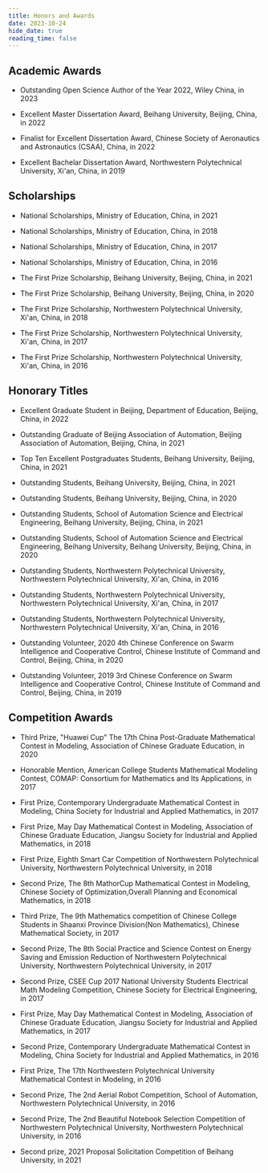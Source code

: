 ```yaml
---
title: Honors and Awards 
date: 2023-10-24
hide_date: true
reading_time: false
---
```


<!-- The idea of a Uses page is to tell you about the stuff I use.

I often get asked about what software or hardware I use, so this page will serve as a living document and a place to point curious readers to when I get asked. -->

## Academic Awards

<!-- - [Hugo Blox](https://hugoblox.com) (see the tutorial on [Getting Started](/blog/get-started/)) -->
- Outstanding Open Science Author of the Year 2022, Wiley China, in 2023

- Excellent Master Dissertation Award, Beihang University, Beijing, China, in 2022
- Finalist for Excellent Dissertation Award, Chinese Society of Aeronautics and Astronautics (CSAA), China, in 2022
- Excellent Bachelar Dissertation Award, Northwestern Polytechnical University, Xi'an, China, in 2019

## Scholarships

- National Scholarships, Ministry of Education, China, in 2021

- National Scholarships, Ministry of Education, China, in 2018
- National Scholarships, Ministry of Education, China, in 2017
- National Scholarships, Ministry of Education, China, in 2016
- The First Prize Scholarship, Beihang University, Beijing, China, in 2021
- The First Prize Scholarship, Beihang University, Beijing, China, in 2020
- The First Prize Scholarship, Northwestern Polytechnical University, Xi'an, China, in 2018
- The First Prize Scholarship, Northwestern Polytechnical University, Xi'an, China, in 2017
- The First Prize Scholarship, Northwestern Polytechnical University, Xi'an, China, in 2016

<!-- - [Visual Studio Code](https://code.visualstudio.com/) is my current editor
- Chrome is my main browser
- iTerm2 is my terminal -->

## Honorary Titles

- Excellent Graduate Student in Beijing, Department of Education, Beijing, China, in 2022

- Outstanding Graduate of Beijing Association of Automation, Beijing Association of Automation, Beijing, China, in 2021
- Top Ten Excellent Postgraduates Students,  Beihang University, Beijing, China, in 2021
- Outstanding Students, Beihang University, Beijing, China, in 2021
- Outstanding Students, Beihang University, Beijing, China, in 2020
- Outstanding Students, School of Automation Science and Electrical Engineering, Beihang University, Beijing, China, in 2021
- Outstanding Students, School of Automation Science and Electrical Engineering, Beihang University, Beihang University, Beijing, China, in 2020
- Outstanding Students, Northwestern Polytechnical University,  Northwestern Polytechnical University, Xi'an, China, in 2016
- Outstanding Students, Northwestern Polytechnical University,  Northwestern Polytechnical University, Xi'an, China, in 2017
- Outstanding Students, Northwestern Polytechnical University,  Northwestern Polytechnical University, Xi'an, China, in 2016
- Outstanding Volunteer, 2020 4th Chinese Conference on Swarm Intelligence and Cooperative Control, Chinese Institute of Command and Control, Beijing, China, in 2020
- Outstanding Volunteer, 2019 3rd Chinese Conference on Swarm Intelligence and Cooperative Control, Chinese Institute of Command and Control, Beijing, China, in 2019

## Competition Awards

- Third Prize, "Huawei Cup" The 17th China Post-Graduate Mathematical Contest in Modeling, Association of Chinese Graduate Education, in 2020

- Honorable Mention, American College Students Mathematical Modeling Contest, COMAP: Consortium for Mathematics and Its Applications, in 2017
- First Prize, Contemporary Undergraduate Mathematical Contest in Modeling, China Society for Industrial and Applied Mathematics, in 2017
- First Prize, May Day Mathematical Contest in Modeling, Association of Chinese Graduate Education, Jiangsu Society for Industrial and Applied Mathematics, in 2018
- First Prize, Eighth Smart Car Competition of Northwestern Polytechnical University,  Northwestern Polytechnical University, in 2018
- Second Prize, The 8th MathorCup Mathematical Contest in Modeling, Chinese Society of Optimization,Overall Planning and Economical Mathematics, in 2018
- Third Prize, The 9th Mathematics competition of Chinese College Students in Shaanxi Province Division(Non Mathematics),  Chinese Mathematical Society, in 2017
- Second Prize, The 8th Social Practice and Science Contest on Energy Saving and Emission Reduction of Northwestern Polytechnical University,  Northwestern Polytechnical University, in 2017
- Second Prize, CSEE Cup 2017 National University Students Electrical Math Modeling Competition, Chinese Society for Electrical Engineering, in 2017
- First Prize, May Day Mathematical Contest in Modeling, Association of Chinese Graduate Education, Jiangsu Society for Industrial and Applied Mathematics, in 2017
- Second Prize, Contemporary Undergraduate Mathematical Contest in Modeling, China Society for Industrial and Applied Mathematics, in 2016
- First Prize, The 17th Northwestern Polytechnical University Mathematical Contest in Modeling, in 2016
- Second Prize, The 2nd Aerial Robot Competition, School of Automation, Northwestern Polytechnical University, in 2016
- Second Prize, The 2nd Beautiful Notebook Selection Competition of Northwestern Polytechnical University, Northwestern Polytechnical University, in 2016
- Second prize, 2021 Proposal Solicitation Competition of Beihang University, in 2021